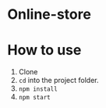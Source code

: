 # Online-store

# How to use

1. Clone
2. ```cd``` into the project folder.
3. ```npm install```
4. ```npm start```

 

